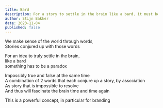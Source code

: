 ```yaml
---
title: Bard
description: For a story to settle in the brain like a bard, it must be a paradox
author: Stijn Bakker
date: 2023-11-04
published: false
---
```


We make sense of the world through words, <br/>
Stories conjured up with those words <br/>

For an idea to truly settle in the brain, <br/>
like a bard<br/>
something has to be a paradox<br/>

Impossibly true and false at the same time<br/>
A combination of 2 words that each conjure up a story, by association<br/>
As story that is impossible to resolve<br/>
And thus will fascinate the brain time and time again <br/>

This is a powerful concept, in particular for branding<br/>
